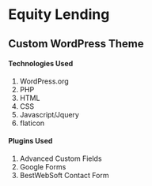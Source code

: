 <h1> Equity Lending </h1>
<h2>Custom WordPress Theme</h2>

<h4> Technologies Used </h4>
  <ol>
    <li>WordPress.org</li>
    <li>PHP</li>
    <li>HTML</li>
    <li>CSS</li>
    <li>Javascript/Jquery</li>
    <li>flaticon</li>
  </ol>

<h4> Plugins Used </h4>
  <ol>
    <li>Advanced Custom Fields</li>
    <li>Google Forms</li>
    <li> BestWebSoft Contact Form </li>
  </ol>
